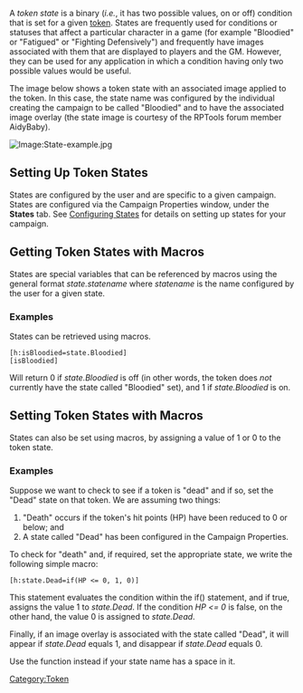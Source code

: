 A *token state* is a binary (*i.e.*, it has two possible values, on or
off) condition that is set for a given [token](Token:token "wikilink").
States are frequently used for conditions or statuses that affect a
particular character in a game (for example "Bloodied" or "Fatigued" or
"Fighting Defensively") and frequently have images associated with them
that are displayed to players and the GM. However, they can be used for
any application in which a condition having only two possible values
would be useful.

The image below shows a token state with an associated image applied to
the token. In this case, the state name was configured by the individual
creating the campaign to be called "Bloodied" and to have the associated
image overlay (the state image is courtesy of the RPTools forum member
AidyBaby).

![Image:State-example.jpg](State-example.jpg "Image:State-example.jpg")

## Setting Up Token States

States are configured by the user and are specific to a given campaign.
States are configured via the Campaign Properties window, under the
**States** tab. See [Configuring
States](States:Configuring_states "wikilink") for details on setting up
states for your campaign.

## Getting Token States with Macros

States are special variables that can be referenced by macros using the
general format *state.statename* where *statename* is the name
configured by the user for a given state.

### Examples

States can be retrieved using macros.

``` mtmacro numberLines
[h:isBloodied=state.Bloodied]
[isBloodied]
```

Will return 0 if *state.Bloodied* is off (in other words, the token does
*not* currently have the state called "Bloodied" set), and 1 if
*state.Bloodied* is on.

## Setting Token States with Macros

States can also be set using macros, by assigning a value of 1 or 0 to
the token state.

### Examples

Suppose we want to check to see if a token is "dead" and if so, set the
"Dead" state on that token. We are assuming two things:

1.  "Death" occurs if the token's hit points (HP) have been reduced to 0
    or below; and
2.  A state called "Dead" has been configured in the Campaign
    Properties.

To check for "death" and, if required, set the appropriate state, we
write the following simple macro:

``` mtmacro numberLines
[h:state.Dead=if(HP <= 0, 1, 0)]
```

This statement evaluates the condition within the if() statement, and if
true, assigns the value 1 to *state.Dead*. If the condition *HP \<= 0*
is false, on the other hand, the value 0 is assigned to *state.Dead*.

Finally, if an image overlay is associated with the state called "Dead",
it will appear if *state.Dead* equals 1, and disappear if *state.Dead*
equals 0.

Use the  function instead if your state name has a space in it.

[Category:Token](Category:Token "wikilink")